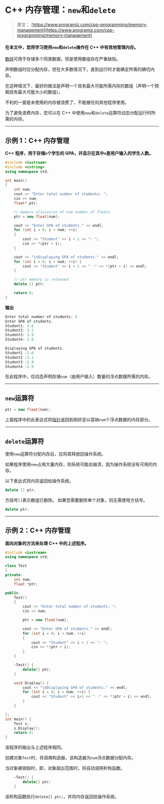 # C++ 内存管理：`new`和`delete`

> 原文： [https://www.programiz.com/cpp-programming/memory-management](https://www.programiz.com/cpp-programming/memory-management)

#### 在本文中，您将学习使用`new`和`delete`操作在 C++ 中有效地管理内存。

[数组](/cpp-programming/arrays "C++ Arrays")可用于存储多个同类数据，但是使用数组存在严重缺陷。

声明数组时应分配内存，但在大多数情况下，直到运行时才能确定所需的确切内存。

在这种情况下，最好的做法是声明一个具有最大可能所需内存的数组（声明一个预期具有最大可能大小的数组）。

不利的一面是未使用的内存被浪费了，不能被任何其他程序使用。

为了避免浪费内存，您可以在 C++ 中使用`new`和`delete`运算符动态分配运行时所需的内存。

* * *

## 示例 1：C++ 内存管理

**C++ 程序，用于存储`n`个学生的 GPA，并显示在其中`n`是用户输入的学生人数。**

```cpp
#include <iostream>
#include <cstring>
using namespace std;

int main()
{
    int num;
    cout << "Enter total number of students: ";
    cin >> num;
    float* ptr;

    // memory allocation of num number of floats
    ptr = new float[num];

    cout << "Enter GPA of students." << endl;
    for (int i = 0; i < num; ++i)
    {
        cout << "Student" << i + 1 << ": ";
        cin >> *(ptr + i);
    }

    cout << "\nDisplaying GPA of students." << endl;
    for (int i = 0; i < num; ++i) {
        cout << "Student" << i + 1 << " :" << *(ptr + i) << endl;
    }

    // ptr memory is released
    delete [] ptr;

    return 0;
} 
```

**输出**

```cpp
Enter total number of students: 4
Enter GPA of students.
Student1: 3.6
Student2: 3.1
Student3: 3.9
Student4: 2.9

Displaying GPA of students.
Student1 :3.6
Student2 :3.1
Student3 :3.9
Student4 :2.9 
```

在此程序中，仅动态声明存储`num`（由用户输入）数量的浮点数据所需的内存。

* * *

## `new`运算符

```cpp
ptr = new float[num];
```

上面程序中的此表达式将[指针](/cpp-programming/pointers "C++ Pointers")返回到刚好足以容纳`num`个浮点数据的内存部分。

* * *

## `delete`运算符

使用`new`运算符分配内存后，应将其释放回操作系统。

如果程序使用`new`占用大量内存，则系统可能会崩溃，因为操作系统没有可用的内存。

以下表达式将内存返回给操作系统。

```cpp
delete [] ptr;
```

方括号`[]`表示数组已删除。 如果您需要删除单个对象，则无需使用方括号。

```cpp
delete ptr;
```

* * *

## 示例 2：C++ 内存管理

**面向对象的方法来处理 C++ 中的上述程序。**

```cpp
#include <iostream>
using namespace std;

class Test
{
private:
    int num;
    float *ptr;

public:
    Test()
    {
        cout << "Enter total number of students: ";
        cin >> num;

        ptr = new float[num];

        cout << "Enter GPA of students." << endl;
        for (int i = 0; i < num; ++i)
        {
            cout << "Student" << i + 1 << ": ";
            cin >> *(ptr + i);
        }
    }

    ~Test() {
        delete[] ptr;
    }

    void Display() {
        cout << "\nDisplaying GPA of students." << endl;
        for (int i = 0; i < num; ++i) {
            cout << "Student" << i+1 << " :" << *(ptr + i) << endl;
        }
    }

};
int main() {
    Test s;
    s.Display();
    return 0;
} 
```

该程序的输出与上述程序相同。

创建对象`Test`时，将调用构造器，该构造器为`num`浮点数据分配内存。

当对象被销毁时，即，对象超出范围时，将自动调用析构函数。

```cpp
    ~Test() {
        delete[] ptr;
    }

```

该析构函数执行`delete[] ptr;`，并将内存返回给操作系统。